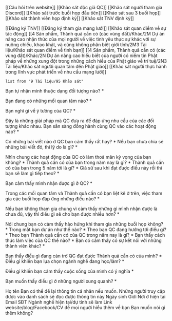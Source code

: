 [[Câu hỏi trên website]] 
[[Khảo sát độc giả QC]] 
[[Khảo sát người tham gia Discord]] 
[[Khảo sát trước buổi họp đầu tiên]] 
[[Khảo sát sau 3 buổi họp]] 
[[Khảo sát thành viên họp định kỳ]] 
[[Khảo sát TNV định kỳ]] 

[[Đăng ký TNV]] 
[[Đăng ký tham gia mạng lưới]]
[[Khảo sát quan điểm về sự tác động]]
[[4 Sản phẩm, Thành quả cần có (các vùng đất)/Khác/2M Dự án nâng cao nhận thức của mọi người về việc tình yêu thực sự khác với sự nuông chiều, khao khát, và cũng không phân biệt giới tính/2M3 Tài liệu/Khảo sát quan điểm về tình bạn]] 
[[4 Sản phẩm, Thành quả cần có (các vùng đất)/Khác/2N Dự án nâng cao hiểu biết của người có niềm tin Phật pháp về những xung đột trong những cách hiểu của Phật giáo về trí tuệ/2N3 Tài liệu/Khảo sát người quan tâm đến Phật giáo]] 
[[Khảo sát người thực hành trong lĩnh vực phát triển về nhu cầu mạng lưới]] 

```dataview
list from "9 Tài liệu/95 Khảo sát" 
```

Bạn tự nhận mình thuộc dạng đối tượng nào? *

Bạn đang có những mối quan tâm nào? *

Bạn nghĩ gì về ý tưởng của QC? *

Đây là những giải pháp mà QC đưa ra để đáp ứng nhu cầu của các đối tượng khác nhau. Bạn sẵn sàng đồng hành cùng QC vào các hoạt động nào? *

Có những bài viết nào ở QC bạn cảm thấy rất hay? *
Nếu bạn chưa chia sẻ những bài viết đó, thì lý do là gì? *


Nhìn chung các hoạt động của QC có làm thoả mãn kỳ vọng của bạn không? *
Thành quả cần có của bạn trong năm nay là gì? *
Thành quả cần có của bạn trong 5 năm tới là gì? *
Giả sử sau khi đạt được điều này rồi thì bạn sẽ làm gì tiếp theo? *


Bạn cảm thấy mình nhận được gì ở QC? *


Trong các mối quan tâm và Thành quả cần có bạn liệt kê ở trên, việc tham gia các buổi họp đáp ứng những điều nào? *


Nếu bạn không tham gia chung vì cảm thấy những gì mình nhận được là chưa đủ, vậy thì điều gì sẽ cho bạn được nhiều hơn? *


Nói chung bạn có cảm thấy hào hứng khi tham gia những buổi họp không? *
Trong mắt bạn dự án như thế nào? *
Theo bạn QC đang hướng tới điều gì? *
Theo bạn Thành quả cần có của QC trong năm nay là gì? *
Bạn thấy cách thức làm việc của QC thế nào? *
Bạn có cảm thấy có sự kết nối với những thành viên khác? *


Bạn thấy điều gì đang cản trở QC đạt được Thành quả cần có của mình? *
Điều gì khiến bạn lựa chọn ngành nghề đang học/làm? *

Điều gì khiến bạn cảm thấy cuộc sống của mình có ý nghĩa *

Bạn muốn thấy điều gì ở những người xung quanh? *


Họ tên 
Bạn có thể để lại thông tin cá nhân nếu muốn. Những người truy cập được vào danh sách sẽ đọc được thông tin này
Ngày sinh 
Giới 
Nơi ở hiện tại 
Email 
SĐT 
Ngành nghề hiện tại/dự tính sẽ làm 
Link website/blog/Facebook/CV để mọi người hiểu thêm về bạn 
Bạn muốn nói gì thêm không? 
